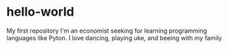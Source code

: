 # hello-world
My first repository
I'm an economist seeking for learning programming languages like Pyton.
I love dancing, playing uke, and beeing with my family
